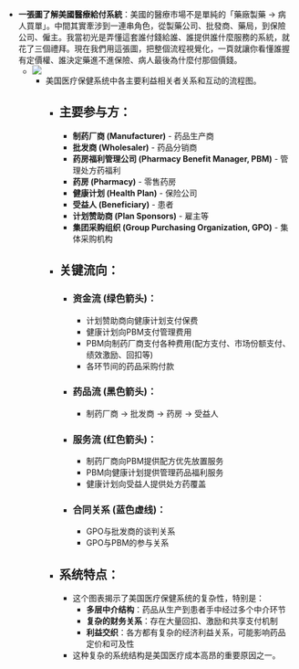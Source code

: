 - **一張圖了解美國醫療給付系統**：美國的醫療市場不是單純的「藥廠製藥 → 病人買單」。中間其實牽涉到一連串角色，從製藥公司、批發商、藥局，到保險公司、僱主。我當初光是弄懂這套誰付錢給誰、誰提供誰什麼服務的系統，就花了三個禮拜。現在我們用這張圖，把整個流程視覺化，一頁就讓你看懂誰握有定價權、誰決定藥進不進保險、病人最後為什麼付那個價錢。
	- ![](https://storage.mlcdn.com/account_image/903231/ii1Q1m7k3KJGNmB8AX6pCzeovdUWxinnOCzNUmFV.png)
		- 美国医疗保健系统中各主要利益相关者关系和互动的流程图。
			- ## 主要参与方：
				- **制药厂商 (Manufacturer)** - 药品生产商
				- **批发商 (Wholesaler)** - 药品分销商
				- **药房福利管理公司 (Pharmacy Benefit Manager, PBM)** - 管理处方药福利
				- **药房 (Pharmacy)** - 零售药房
				- **健康计划 (Health Plan)** - 保险公司
				- **受益人 (Beneficiary)** - 患者
				- **计划赞助商 (Plan Sponsors)** - 雇主等
				- **集团采购组织 (Group Purchasing Organization, GPO)** - 集体采购机构
			- ## 关键流向：
				- ### 资金流 (绿色箭头)：
					- 计划赞助商向健康计划支付保费
					- 健康计划向PBM支付管理费用
					- PBM向制药厂商支付各种费用(配方支付、市场份额支付、绩效激励、回扣等)
					- 各环节间的药品采购付款
				- ### 药品流 (黑色箭头)：
					- 制药厂商 → 批发商 → 药房 → 受益人
				- ### 服务流 (红色箭头)：
					- 制药厂商向PBM提供配方优先放置服务
					- PBM向健康计划提供管理药品福利服务
					- 健康计划向受益人提供处方药覆盖
				- ### 合同关系 (蓝色虚线)：
					- GPO与批发商的谈判关系
					- GPO与PBM的参与关系
			- ## 系统特点：
				- 这个图表揭示了美国医疗保健系统的复杂性，特别是：
					- **多层中介结构**：药品从生产到患者手中经过多个中介环节
					- **复杂的财务关系**：存在大量回扣、激励和共享支付机制
					- **利益交织**：各方都有复杂的经济利益关系，可能影响药品定价和可及性
				- 这种复杂的系统结构是美国医疗成本高昂的重要原因之一。